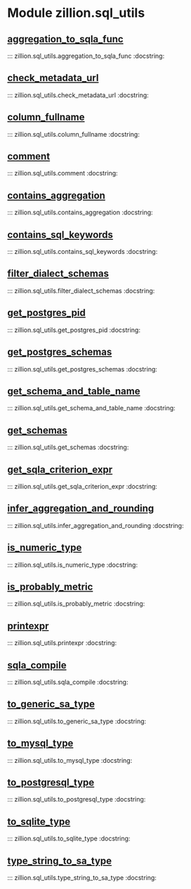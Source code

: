 [//]: # (This is an auto-generated file. Do not edit)
# Module zillion.sql_utils


## [aggregation_to_sqla_func](https://github.com/totalhack/zillion/blob/master/zillion/sql_utils.py#L228-L230)

::: zillion.sql_utils.aggregation_to_sqla_func
    :docstring:


## [check_metadata_url](https://github.com/totalhack/zillion/blob/master/zillion/sql_utils.py#L413-L426)

::: zillion.sql_utils.check_metadata_url
    :docstring:


## [column_fullname](https://github.com/totalhack/zillion/blob/master/zillion/sql_utils.py#L288-L308)

::: zillion.sql_utils.column_fullname
    :docstring:


## [comment](https://github.com/totalhack/zillion/blob/master/zillion/sql_utils.py#L429-L432)

::: zillion.sql_utils.comment
    :docstring:


## [contains_aggregation](https://github.com/totalhack/zillion/blob/master/zillion/sql_utils.py#L108-L138)

::: zillion.sql_utils.contains_aggregation
    :docstring:


## [contains_sql_keywords](https://github.com/totalhack/zillion/blob/master/zillion/sql_utils.py#L81-L105)

::: zillion.sql_utils.contains_sql_keywords
    :docstring:


## [filter_dialect_schemas](https://github.com/totalhack/zillion/blob/master/zillion/sql_utils.py#L487-L514)

::: zillion.sql_utils.filter_dialect_schemas
    :docstring:


## [get_postgres_pid](https://github.com/totalhack/zillion/blob/master/zillion/sql_utils.py#L528-L532)

::: zillion.sql_utils.get_postgres_pid
    :docstring:


## [get_postgres_schemas](https://github.com/totalhack/zillion/blob/master/zillion/sql_utils.py#L517-L525)

::: zillion.sql_utils.get_postgres_schemas
    :docstring:


## [get_schema_and_table_name](https://github.com/totalhack/zillion/blob/master/zillion/sql_utils.py#L311-L320)

::: zillion.sql_utils.get_schema_and_table_name
    :docstring:


## [get_schemas](https://github.com/totalhack/zillion/blob/master/zillion/sql_utils.py#L463-L466)

::: zillion.sql_utils.get_schemas
    :docstring:


## [get_sqla_criterion_expr](https://github.com/totalhack/zillion/blob/master/zillion/sql_utils.py#L323-L410)

::: zillion.sql_utils.get_sqla_criterion_expr
    :docstring:


## [infer_aggregation_and_rounding](https://github.com/totalhack/zillion/blob/master/zillion/sql_utils.py#L198-L225)

::: zillion.sql_utils.infer_aggregation_and_rounding
    :docstring:


## [is_numeric_type](https://github.com/totalhack/zillion/blob/master/zillion/sql_utils.py#L233-L238)

::: zillion.sql_utils.is_numeric_type
    :docstring:


## [is_probably_metric](https://github.com/totalhack/zillion/blob/master/zillion/sql_utils.py#L241-L265)

::: zillion.sql_utils.is_probably_metric
    :docstring:


## [printexpr](https://github.com/totalhack/zillion/blob/master/zillion/sql_utils.py#L283-L285)

::: zillion.sql_utils.printexpr
    :docstring:


## [sqla_compile](https://github.com/totalhack/zillion/blob/master/zillion/sql_utils.py#L268-L280)

::: zillion.sql_utils.sqla_compile
    :docstring:


## [to_generic_sa_type](https://github.com/totalhack/zillion/blob/master/zillion/sql_utils.py#L180-L195)

::: zillion.sql_utils.to_generic_sa_type
    :docstring:


## [to_mysql_type](https://github.com/totalhack/zillion/blob/master/zillion/sql_utils.py#L472-L474)

::: zillion.sql_utils.to_mysql_type
    :docstring:


## [to_postgresql_type](https://github.com/totalhack/zillion/blob/master/zillion/sql_utils.py#L477-L479)

::: zillion.sql_utils.to_postgresql_type
    :docstring:


## [to_sqlite_type](https://github.com/totalhack/zillion/blob/master/zillion/sql_utils.py#L482-L484)

::: zillion.sql_utils.to_sqlite_type
    :docstring:


## [type_string_to_sa_type](https://github.com/totalhack/zillion/blob/master/zillion/sql_utils.py#L141-L177)

::: zillion.sql_utils.type_string_to_sa_type
    :docstring:

